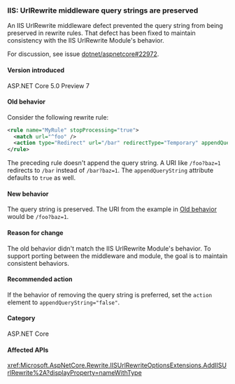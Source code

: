 ### IIS: UrlRewrite middleware query strings are preserved

An IIS UrlRewrite middleware defect prevented the query string from being preserved in rewrite rules. That defect has been fixed to maintain consistency with the IIS UrlRewrite Module's behavior.

For discussion, see issue [dotnet/aspnetcore#22972](https://github.com/dotnet/aspnetcore/issues/22972).

#### Version introduced

ASP.NET Core 5.0 Preview 7

#### Old behavior

Consider the following rewrite rule:

```xml
<rule name="MyRule" stopProcessing="true">
  <match url="^foo" />
  <action type="Redirect" url="/bar" redirectType="Temporary" appendQueryString="true" />
</rule>
```

The preceding rule doesn't append the query string. A URI like `/foo?baz=1` redirects to `/bar` instead of `/bar?baz=1`. The `appendQueryString` attribute defaults to `true` as well.

#### New behavior

The query string is preserved. The URI from the example in [Old behavior](#old-behavior) would be `/foo?baz=1`.

#### Reason for change

The old behavior didn't match the IIS UrlRewrite Module's behavior. To support porting between the middleware and module, the goal is to maintain consistent behaviors.

#### Recommended action

If the behavior of removing the query string is preferred, set the `action` element to `appendQueryString="false"`.

#### Category

ASP.NET Core

#### Affected APIs

<xref:Microsoft.AspNetCore.Rewrite.IISUrlRewriteOptionsExtensions.AddIISUrlRewrite%2A?displayProperty=nameWithType>

<!--

#### Affected APIs

`Overload:Microsoft.AspNetCore.Rewrite.IISUrlRewriteOptionsExtensions.AddIISUrlRewrite`

-->
